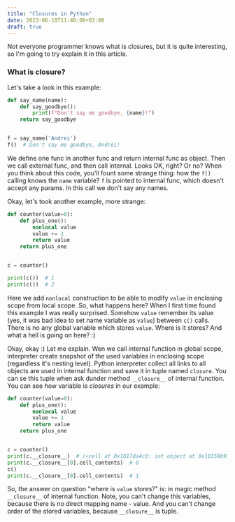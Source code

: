 ```yaml
---
title: "Closures in Python"
date: 2023-06-18T11:48:00+03:00
draft: true
---
```


Not everyone programmer knows what is closures, but it is quite interesting, so I'm going to try explain it in this article.

### What is closure?

Let's take a look in this example:
```python
def say_name(name):
    def say_goodbye():
        print(f"Don't say me goodbye, {name}!")
    return say_goodbye


f = say_name('Andrei')
f()  # Don't say me goodbye, Andrei!
```

We define one func in another func and return internal func as object. Then we call external func, and then call internal. Looks OK, right? Or no? When you think about this code, you'll fount some strange thing: how the `f()`  calling knows the `name` variable? `f` is pointed to internal func, which doesn't accept any params. In this call we don't say any names.

Okay, let's took another example, more strange:
```python
def counter(value=0):
    def plus_one():
        nonlocal value
        value += 1
        return value
    return plus_one


c = counter()

print(c())  # 1
print(c())  # 2
```

Here we add `nonlocal` construction to be able to modify `value` in enclosing scope from local scope. So, what happens here? When I first time found this example I was really surprised. Somehow `value` remember its value (yes, it was bad idea to set name variable as `value`) between `c()` calls. There is no any global variable which stores `value`. Where is it stores? And what a hell is going on here? :)

Okay, okay :) Let me explain. Wen we call internal function in global scope, interpreter create snapshot of the used variables in enclosing scope (regardless it's nesting level). Python interpreter collect all links to all objects are used in internal function and save it in tuple named `closure`. You can se this tuple when ask dunder method `__closure__` of internal function. You can see how variable is _closures_ in our example:

```python
def counter(value=0):
    def plus_one():
        nonlocal value
        value += 1
        return value
    return plus_one


c = counter()
print(c.__closure__)  # (<cell at 0x1017da4c0: int object at 0x10156b910>,)
print(c.__closure__[0].cell_contents)  # 0
c()
print(c.__closure__[0].cell_contents)  # 1
```

So, the answer on question "where is `value` stores?" is: in magic method `__closure__` of internal function. Note,  you can't change this variables, because there is no direct mapping name - value. And you can't change order of the stored variables, because `__closure__` is tuple.